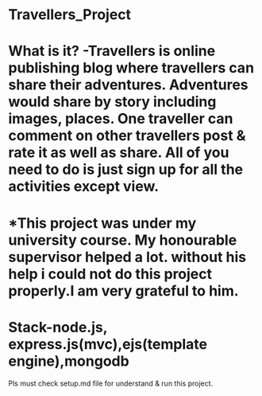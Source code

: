 # Travellers_Project
What is it? -Travellers is online publishing blog where travellers can share their adventures. Adventures would share by story including images, places. One traveller can comment on other travellers post & rate it as well as share. All of you need to do is just sign up for all the activities except view.
======================================================================================================================================
*This project was under my university course. My honourable supervisor helped a lot. without his help i could not do this project properly.I am very grateful to him.
=======================================================================================================================================
Stack-node.js, express.js(mvc),ejs(template engine),mongodb
=======================================================================================================================================
Pls must check setup.md file for understand & run this project.
